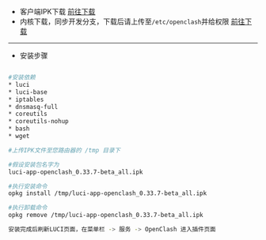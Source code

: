 * 客户端IPK下载
[前往下载](https://github.com/vernesong/OpenClash/releases)
* 内核下载，同步开发分支，下载后请上传至`/etc/openclash`并给权限
[前往下载](https://github.com/vernesong/OpenClash/releases/tag/Clash)
***

* 安装步骤
```bash

#安装依赖
* luci
* luci-base
* iptables
* dnsmasq-full
* coreutils
* coreutils-nohup
* bash
* wget

#上传IPK文件至您路由器的 /tmp 目录下

#假设安装包名字为
luci-app-openclash_0.33.7-beta_all.ipk

#执行安装命令
opkg install /tmp/luci-app-openclash_0.33.7-beta_all.ipk

#执行卸载命令
opkg remove /tmp/luci-app-openclash_0.33.7-beta_all.ipk

安装完成后刷新LUCI页面，在菜单栏 -> 服务 -> OpenClash 进入插件页面
```